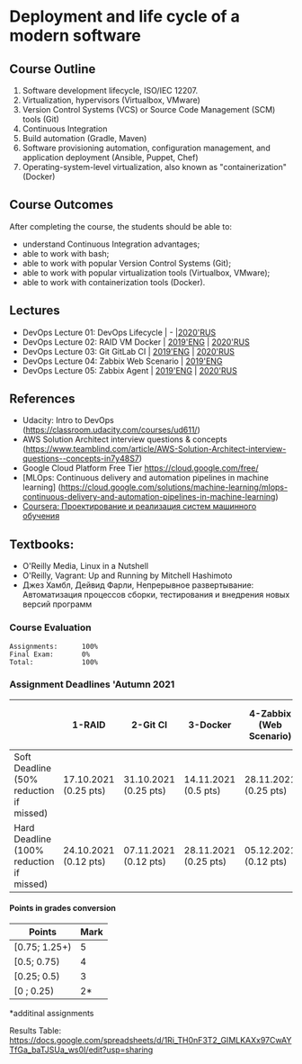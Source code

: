 ﻿# Deployment and life cycle of a modern software

## Course Outline
1. Software development lifecycle, ISO/IEC 12207.
2. Virtualization, hypervisors (Virtualbox, VMware)
3. Version Control Systems (VCS) or Source Code Management (SCM) tools (Git)
4. Continuous Integration
5. Build automation (Gradle, Maven)
6. Software provisioning automation, configuration management, and application deployment (Ansible, Puppet, Chef)
7. Operating-system-level virtualization, also known as "containerization" (Docker)


## Course Outcomes
After completing the course, the students should be able to:
- understand Continuous Integration advantages;
- able to work with bash;
- able to work with popular Version Control Systems (Git);
- able to work with popular virtualization tools (Virtualbox, VMware);
- able to work with containerization tools (Docker).

## Lectures
- DevOps Lecture 01: DevOps Lifecycle | - |[2020'RUS](https://www.youtube.com/watch?v=BD2BxNY6F58) 
- DevOps Lecture 02: RAID VM Docker | [2019'ENG](https://www.youtube.com/watch?v=lOhF1R2QrkU) | [2020'RUS](https://www.youtube.com/watch?v=BC19Gl2u4wc)
- DevOps Lecture 03: Git GitLab CI | [2019'ENG](https://www.youtube.com/watch?v=NILYhfa35vs) | [2020'RUS](https://www.youtube.com/watch?v=S85in_KPPnY)
- DevOps Lecture 04: Zabbix Web Scenario | [2019'ENG](https://www.youtube.com/watch?v=Qe9_KXIAW98)
- DevOps Lecture 05: Zabbix Agent | [2019'ENG](https://www.youtube.com/watch?v=uUteBUB85_A) | [2020'RUS](https://youtu.be/Ak9VbVCpkjk)

## References
- Udacity: Intro to DevOps (https://classroom.udacity.com/courses/ud611/)
- AWS Solution Architect interview questions & concepts (https://www.teamblind.com/article/AWS-Solution-Architect-interview-questions--concepts-in7y48S7)
- Google Cloud Platform Free Tier https://cloud.google.com/free/
- [MLOps: Continuous delivery and automation pipelines in machine learning]  (https://cloud.google.com/solutions/machine-learning/mlops-continuous-delivery-and-automation-pipelines-in-machine-learning)
- [Coursera: Проектирование и реализация систем машинного обучения](https://www.coursera.org/learn/machine-learning-design)

## Textbooks:

* O'Reilly Media, Linux in a Nutshell
* O'Reilly, Vagrant: Up and Running by Mitchell Hashimoto
* Джез Хамбл, Дейвид Фарли, Непрерывное развертывание: Автоматизация процессов сборки, тестирования и внедрения новых версий программ

### Course Evaluation
```
Assignments:      100%
Final Exam:       0%
Total:            100%

```

### Assignment Deadlines 'Autumn 2021

|                                          |  1-RAID | 2-Git CI | 3-Docker | 4-Zabbix (Web Scenario)  | 5-MLflow | ?6-Zabbix (Agent SMART) (Additional) |
| ---------------------------------------- | --- | --- | --- | --- | --- | --- |
| Soft Deadline (50% reduction if missed)  | 17.10.2021 (0.25 pts)| 31.10.2021 (0.25 pts)| 14.11.2021 (0.5 pts) | 28.11.2021 (0.25 pts) |  (0.25 pts) Till Exam |  (0.25 pts) Till Exam |
| Hard Deadline (100% reduction if missed) | 24.10.2021 (0.12 pts) | 07.11.2021 (0.12 pts) | 28.11.2021 (0.25 pts) | 05.12.2021 (0.12 pts) |  (0.25 pts) Till Exam | (0.25 pts) Till Exam |


#### Points in grades conversion
|Points | Mark |
| ------- |------|
|[0.75; 1.25+) | 5 |
|[0.5; 0.75) | 4 |
| [0.25; 0.5) | 3 |
| [0 ; 0.25) | 2* |

*additinal assignments


Results Table:
https://docs.google.com/spreadsheets/d/1Ri_TH0nF3T2_GIMLKAXx97CwAYTfGa_baTJSUa_ws0I/edit?usp=sharing
